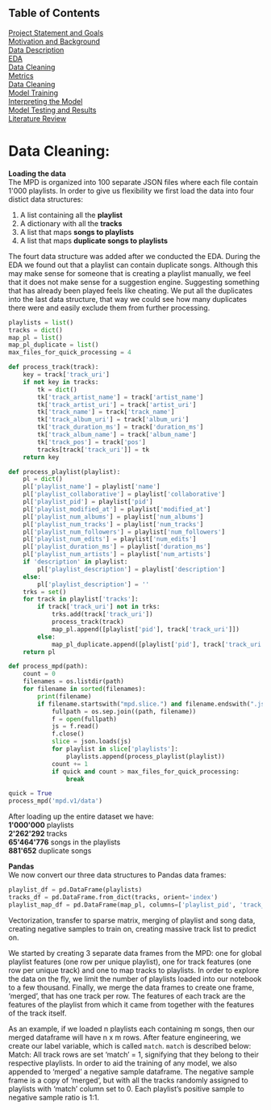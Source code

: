 ## Table of Contents
[Project Statement and Goals](https://tralpha.github.io/spotify-project/project-statement-and-goals.html) <br>
[Motivation and Background](https://tralpha.github.io/spotify-project/motivation-and-background.html) <br>
[Data Description](https://tralpha.github.io/spotify-project/data-description.html) <br>
[EDA](https://tralpha.github.io/spotify-project/eda.html) <br>
[Data Cleaning](https://tralpha.github.io/spotify-project/data-cleaning.html) <br>
[Metrics](https://tralpha.github.io/spotify-project/metrics.html) <br>
[Data Cleaning](https://tralpha.github.io/spotify-project/data-cleaning.html) <br>
[Model Training](https://tralpha.github.io/spotify-project/model-training.html) <br>
[Interpreting the Model](https://tralpha.github.io/spotify-project/interpreting-the-model.html) <br>
[Model Testing and Results](https://tralpha.github.io/spotify-project/model-testing-and-results.html) <br>
[Literature Review](https://tralpha.github.io/spotify-project/literature-review.html) <br>

# Data Cleaning:
**Loading the data**
<br>
The MPD is organized into 100 separate JSON files where each file contain 1'000 playlists. In order to give us flexibility we first load the data into four distict data structures:
1. A list containing all the <b>playlist</b>
2. A dictionary with all the <b>tracks</b>
3. A list that maps <b>songs to playlists</b>
4. A list that maps <b>duplicate songs to playlists</b>

The fourt data structure was added after we conducted the EDA. During the EDA we found out that a playlist can contain duplicate songs. Although this may make sense for someone that is creating a playlist manually, we feel that it does not make sense for a suggestion engine. Suggesting something that has already been played feels like cheating. We put all the duplicates into the last data structure, that way we could see how many duplicates there were and easily exclude them from further processing.

```python
playlists = list()
tracks = dict()
map_pl = list()
map_pl_duplicate = list()
max_files_for_quick_processing = 4

def process_track(track):
    key = track['track_uri']
    if not key in tracks:
        tk = dict()
        tk['track_artist_name'] = track['artist_name']
        tk['track_artist_uri'] = track['artist_uri']
        tk['track_name'] = track['track_name']
        tk['track_album_uri'] = track['album_uri']
        tk['track_duration_ms'] = track['duration_ms']
        tk['track_album_name'] = track['album_name']
        tk['track_pos'] = track['pos']
        tracks[track['track_uri']] = tk
    return key

def process_playlist(playlist):
    pl = dict()
    pl['playlist_name'] = playlist['name']
    pl['playlist_collaborative'] = playlist['collaborative']
    pl['playlist_pid'] = playlist['pid']
    pl['playlist_modified_at'] = playlist['modified_at']
    pl['playlist_num_albums'] = playlist['num_albums']
    pl['playlist_num_tracks'] = playlist['num_tracks']
    pl['playlist_num_followers'] = playlist['num_followers']
    pl['playlist_num_edits'] = playlist['num_edits']
    pl['playlist_duration_ms'] = playlist['duration_ms']
    pl['playlist_num_artists'] = playlist['num_artists']
    if 'description' in playlist:
        pl['playlist_description'] = playlist['description']
    else:
        pl['playlist_description'] = ''
    trks = set()
    for track in playlist['tracks']:
        if track['track_uri'] not in trks:
            trks.add(track['track_uri'])
            process_track(track)
            map_pl.append([playlist['pid'], track['track_uri']])
        else:
            map_pl_duplicate.append([playlist['pid'], track['track_uri']])
    return pl

def process_mpd(path):
    count = 0
    filenames = os.listdir(path)
    for filename in sorted(filenames):
        print(filename)
        if filename.startswith("mpd.slice.") and filename.endswith(".json"):
            fullpath = os.sep.join((path, filename))
            f = open(fullpath)
            js = f.read()
            f.close()
            slice = json.loads(js)
            for playlist in slice['playlists']:
                playlists.append(process_playlist(playlist))
            count += 1
            if quick and count > max_files_for_quick_processing:
                break

quick = True
process_mpd('mpd.v1/data')
```
After loading up the entire dataset we have:<br>
<b>1'000'000</b> playlists<br>
<b>2'262'292</b> tracks<br>
<b>65'464'776</b> songs in the playlists<br>
<b>881'652</b> duplicate songs<br>

**Pandas**
<br>
We now convert our three data structures to Pandas data frames:
```python
playlist_df = pd.DataFrame(playlists)
tracks_df = pd.DataFrame.from_dict(tracks, orient='index')
playlist_map_df = pd.DataFrame(map_pl, columns=['playlist_pid', 'track_uri'])
```

Vectorization, transfer to sparse matrix, merging of playlist and song data, creating negative samples to train on, creating massive track list to predict on.

We started by creating 3 separate data frames from the MPD: one for global playlist features (one row per unique playlist), one for track features (one row per unique track) and one to map tracks to playlists.  In order to explore the data on the fly, we limit the number of playlists loaded into our notebook to a few thousand.  Finally, we merge the data frames to create one frame, ‘merged’, that has one track per row. The features of each track are the features of the playlist from which it came from together with the features of the track itself. 

As an example, if we loaded n playlists each containing m songs, then our merged dataframe will have n x m rows.
After feature engineering, we create our label variable, which is called `match`. `match` is described below:
Match: All track rows are set ‘match’ = 1, signifying that they belong to their respective playlists.  In order to aid the training of any model, we also appended to ‘merged’ a negative sample dataframe. The negative sample frame is a copy of ‘merged’, but with all the tracks randomly assigned to playlists with ‘match’ column set to 0. Each playlist’s positive sample to negative sample ratio is 1:1.

